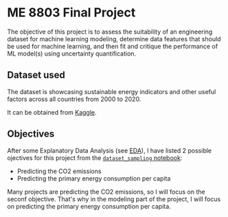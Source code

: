 # ME 8803 Final Project

The objective of this project is to assess the suitability of an engineering dataset for machine learning modeling, determine data features that should be used for machine learning, and then fit and critique the performance of ML model(s) using uncertainty quantification.

## Dataset used

The dataset is showcasing sustainable energy indicators and other useful factors across all countries from 2000 to 2020.

It can be obtained from [Kaggle](https://www.kaggle.com/datasets/anshtanwar/global-data-on-sustainable-energy/data).

## Objectives

After some Explanatory Data Analysis (see [EDA](./EDA/)), I have listed 2 possible ojectives for this project from the [`dataset_sampling` notebook](/EDA/dataset_sampling.ipynb):

- Predicting the CO2 emissions
- Predicting the primary energy consumption per capita

Many projects are predicting the CO2 emissions, so I will focus on the seconf objective. That's why in the modeling part of the project, I will focus on predicting the primary energy consumption per capita.
